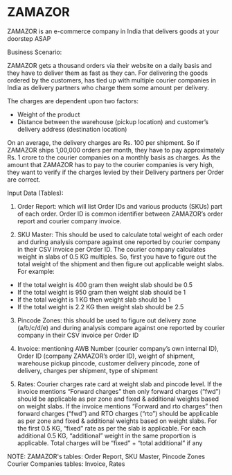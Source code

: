 # ZAMAZOR
ZAMAZOR is an e-commerce company in India that delivers goods at your doorstep ASAP

Business Scenario:

ZAMAZOR  gets a thousand orders via their website on a daily basis and they have to deliver them as fast as they can. 
For delivering the goods ordered by the customers, has tied up with multiple courier companies in India as delivery partners who charge them some amount per delivery.

The charges are dependent upon two factors:
- Weight of the product
- Distance between the warehouse (pickup location) and customer’s delivery address (destination location)

On an average, the delivery charges are Rs. 100 per shipment. 
So if ZAMAZOR ships 1,00,000 orders per month, they have to pay approximately Rs. 1 crore to the courier companies on a monthly basis as charges.
As the amount that ZAMAZOR has to pay to the courier companies is very high, they want to verify if the charges levied by their Delivery partners per Order are correct.

Input Data (Tables):
1. Order Report:
which will list Order IDs and various products (SKUs) part of each order.
Order ID is common identifier between ZAMAZOR’s order report and courier company invoice.

2. SKU Master:
This should be used to calculate total weight of each order and during analysis compare against one reported by courier company in their CSV invoice per Order ID. 
The courier company calculates weight in slabs of 0.5 KG multiples.
So, first you have to figure out the total weight of the shipment and then figure out applicable weight slabs. 
For example: 
- If the total weight is 400 gram then weight slab should be 0.5
- If the total weight is 950 gram then weight slab should be 1
- If the total weight is 1 KG then weight slab should be 1
- If the total weight is 2.2 KG then weight slab should be 2.5

3. Pincode Zones:
this should be used to figure out delivery zone (a/b/c/d/e) and during analysis compare against one reported by courier company in their CSV invoice per Order ID

4. Invoice:
mentioning AWB Number (courier company’s own internal ID), Order ID (company ZAMAZOR’s order ID), weight of shipment, warehouse pickup pincode, 
customer delivery pincode, zone of delivery, charges per shipment, type of shipment

5. Rates:
Courier charges rate card at weight slab and pincode level. 
If the invoice mentions “Forward charges” then only forward charges (“fwd”) should be applicable as per zone and fixed & additional weights based on weight slabs. 
If the invoice mentions “Forward and rto charges” then forward charges (“fwd”) and 
RTO charges (“rto”) should be applicable as per zone and fixed & additional weights based on weight slabs.
For the first 0.5 KG, “fixed” rate as per the slab is applicable. 
For each additional 0.5 KG, “additional” weight in the same proportion is applicable. Total charges will be “fixed” + “total additional” if any

NOTE: 
ZAMAZOR's tables: Order Report, SKU Master, Pincode Zones 
Courier Companies tables: Invoice, Rates
